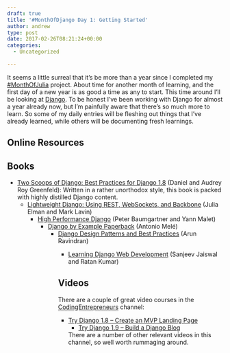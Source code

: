 ```yaml
---
draft: true
title: '#MonthOfDjango Day 1: Getting Started'
author: andrew
type: post
date: 2017-02-26T08:21:24+00:00
categories:
  - Uncategorized

---
```

It seems a little surreal that it&#8217;s be more than a year since I completed my [#MonthOfJulia][1] project. About time for another month of learning, and the first day of a new year is as good a time as any to start. This time around I&#8217;ll be looking at [Django][2]. To be honest I&#8217;ve been working with Django for almost a year already now, but I&#8217;m painfully aware that there&#8217;s so much more to learn. So some of my daily entries will be fleshing out things that I&#8217;ve already learned, while others will be documenting fresh learnings.

## Online Resources

## Books

  * [Two Scoops of Django: Best Practices for Django 1.8][3] (Daniel and Audrey Roy Greenfeld): Written in a rather unorthodox style, this book is packed with highly distilled Django content. 
      * [Lightweight Django: Using REST, WebSockets, and Backbone][4] (Julia Elman and Mark Lavin) 
          * [High Performance Django][5] (Peter Baumgartner and Yann Malet) 
              * [Django by Example Paperback][6] (Antonio Mel&eacute;) 
                  * [Django Design Patterns and Best Practices][7] (Arun Ravindran) 
                      * [Learning Django Web Development][8] (Sanjeev Jaiswal and Ratan Kumar) </ul> 
                        ## Videos
                        
                        There are a couple of great video courses in the [CodingEntrepreneurs][9] channel:
                        
                          * [Try Django 1.8 &#8211; Create an MVP Landing Page][10] 
                              * [Try Django 1.9 &#8211; Build a Django Blog][11] </ul> 
                                There are a number of other relevant videos in this channel, so well worth rummaging around.

 [1]: https://github.com/DataWookie/MonthOfJulia
 [2]: https://www.djangoproject.com/
 [3]: https://www.twoscoopspress.com/products/two-scoops-of-django-1-8
 [4]: http://shop.oreilly.com/product/0636920032502.do
 [5]: https://www.amazon.com/High-Performance-Django-Peter-Baumgartner/dp/1508748128
 [6]: https://www.amazon.com/Django-Example-Antonio-Mele/dp/1784391913
 [7]: https://www.amazon.com/Django-Design-Patterns-Best-Practices/dp/1783986646
 [8]: https://www.amazon.com/Learning-Django-Development-Sanjeev-Jaiswal/dp/1783984406
 [9]: https://www.youtube.com/user/CodingEntrepreneurs
 [10]: https://www.youtube.com/playlist?list=PLEsfXFp6DpzRcd-q4vR5qAgOZUuz8041S
 [11]: https://www.youtube.com/playlist?list=PLEsfXFp6DpzQFqfCur9CJ4QnKQTVXUsRy
